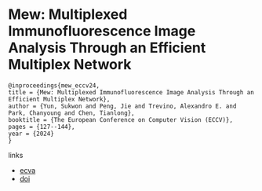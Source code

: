 # Mew: Multiplexed Immunofluorescence Image Analysis Through an Efficient Multiplex Network

```
@inproceedings{mew_eccv24,
title = {Mew: Multiplexed Immunofluorescence Image Analysis Through an Efficient Multiplex Network},
author = {Yun, Sukwon and Peng, Jie and Trevino, Alexandro E. and Park, Chanyoung and Chen, Tianlong},
booktitle = {The European Conference on Computer Vision (ECCV)},
pages = {127--144},
year = {2024}
}
```

links
- [ecva](https://www.ecva.net/papers/eccv_2024/papers_ECCV/html/7189_ECCV_2024_paper.php)
- [doi](https://link.springer.com/chapter/10.1007/978-3-031-73001-6_8)
